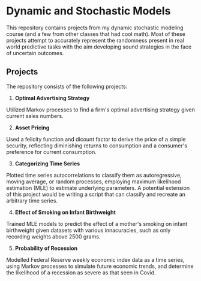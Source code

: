 # Dynamic and Stochastic Models
This repository contains projects from my dynamic stochastic modeling course (and a few from other classes that had cool math). 
Most of these projects attempt to accurately represent the randomness present in real world predictive tasks with the aim developing sound strategies in the face of uncertain outcomes. 

## Projects
The repository consists of the following projects:

1. **Optimal Advertising Strategy**

Utilized Markov processes to find a firm's optimal advertising strategy given current sales numbers.

2. **Asset Pricing**

Used a felicity function and dicount factor to derive the price of a simple security, 
reflecting diminishing returns to consumption and a consumer's preference for current consumption.

3. **Categorizing Time Series**

Plotted time series autocorrelations to classify them as autoregressive, moving average, or random processes, employing maximum likelihood estimation (MLE)
to estimate underlying parameters. A potential extension of this project would be writing a script that can classify and recreate an arbitrary time series.

4. **Effect of Smoking on Infant Birthweight**

Trained MLE models to predict the effect of a mother's smoking on infant birthweight 
given datasets with various innacuracies, such as only recording weights above 2500 grams.

5. **Probability of Recession**

Modelled Federal Reserve weekly economic index data as a time series, using Markov processes to 
simulate future economic trends, and determine the likelihood of a recession as severe as that
seen in Covid. 
